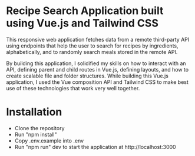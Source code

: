 # Recipe Search Application built using Vue.js and Tailwind CSS

This responsive web application  fetches data from a remote third-party API using endpoints that help the user to search for recipes by ingredients, alphabetically, and to randomly search meals stored in the remote API. 

By building this application, I solidified my skills on how to interact with an API, defining parent and child routes in Vue.js, defining layouts, and how to create scalable file and folder structures. While building this Vue.js application, I used the Vue composition API and Tailwind CSS to make best use of these technologies that work very well together.

# Installation
* Clone the repository
* Run "npm install"
* Copy .env.example into .env
* Run "npm run" dev to start the application at http://localhost:3000
